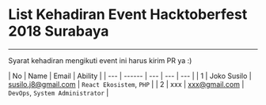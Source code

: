 # List Kehadiran Event Hacktoberfest 2018 Surabaya

---

Syarat kehadiran mengikuti event ini harus kirim PR ya :)

| No | Name | Email | Ability |
| --- | ------ | --- | --- | --- |
| 1  | Joko Susilo | susilo.j8@gmail.com | `React Ekosistem`, `PHP` |
| 2  | xxx | xxx@gmail.com | `DevOps`, `System Administrator` |
